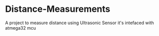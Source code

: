 # Distance-Measurements

A project to measure distance using Ultrasonic Sensor
it's intefaced with atmega32 mcu

